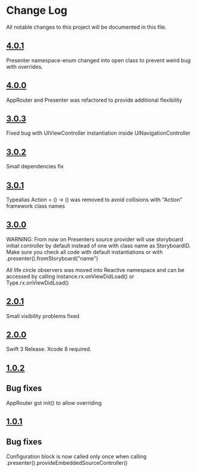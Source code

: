# Change Log

All notable changes to this project will be documented in this file.

## [4.0.1](https://github.com/MLSDev/AppRouter/releases/tag/4.0.1)

Presenter namespace-enum changed into open class to prevent weird bug with overrides.


## [4.0.0](https://github.com/MLSDev/AppRouter/releases/tag/4.0.0)

AppRouter and Presenter was refactored to provide additional flexibility  


## [3.0.3](https://github.com/MLSDev/AppRouter/releases/tag/3.0.2)

Fixed bug with UIViewController instantiation inside UINavigationController


## [3.0.2](https://github.com/MLSDev/AppRouter/releases/tag/3.0.2)

Small dependencies fix


## [3.0.1](https://github.com/MLSDev/AppRouter/releases/tag/3.0.1)

Typealias Action = () -> () was removed to avoid collisions with "Action" framework class names


## [3.0.0](https://github.com/MLSDev/AppRouter/releases/tag/3.0.0)

WARNING: From now on Presenters source provider will use storyboard initial controller by default instead of one with class name as StoryboardID.
Make sure you check all code with default instantiations or with .presenter().fromStoryboard("name")

All life circle observers was moved into Reactive namespace and can be accessed by calling instance.rx.onViewDidLoad() or Type.rx.onViewDidLoad()   


## [2.0.1](https://github.com/MLSDev/AppRouter/releases/tag/2.0.1)

Small visibility problems fixed


## [2.0.0](https://github.com/MLSDev/AppRouter/releases/tag/2.0.0)

Swift 3 Release. Xcode 8 required.


## [1.0.2](https://github.com/MLSDev/AppRouter/releases/tag/1.0.2)

## Bug fixes

AppRouter got init() to allow overriding


## [1.0.1](https://github.com/MLSDev/AppRouter/releases/tag/1.0.1)

## Bug fixes

Configuration block is now called only once when calling .presenter().provideEmbeddedSourceController()
